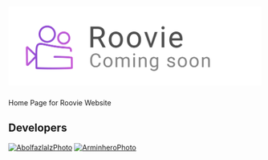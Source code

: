 # [![logo]][url]

Home Page for Roovie Website

[logo]: ./logo-git.png
[url]: https://roovie.live

## Developers

[![AbolfazlalzPhoto]][AbolfazlalzUrl]
[![ArminheroPhoto]][ArminheroUrl]

[logo]: ./logo.png
[AbolfazlalzPhoto]: https://github.com/abolfazlalz.png?size=50
[AbolfazlalzUrl]: https://github.com/abolfazlalz
[ArminheroPhoto]: https://github.com/arminhero1.png?size=50
[ArminheroUrl]: https://github.com/arminhero1
